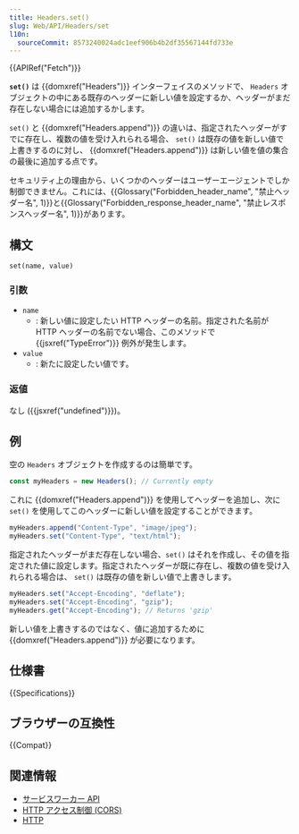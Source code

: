 ```yaml
---
title: Headers.set()
slug: Web/API/Headers/set
l10n:
  sourceCommit: 8573240024adc1eef906b4b2df35567144fd733e
---
```


{{APIRef("Fetch")}}

**`set()`** は {{domxref("Headers")}} インターフェイスのメソッドで、 `Headers` オブジェクトの中にある既存のヘッダーに新しい値を設定するか、ヘッダーがまだ存在しない場合には追加するかします。

`set()` と {{domxref("Headers.append")}} の違いは、指定されたヘッダーがすでに存在し、複数の値を受け入れられる場合、 `set()` は既存の値を新しい値で上書きするのに対し、 {{domxref("Headers.append")}} は新しい値を値の集合の最後に追加する点です。

セキュリティ上の理由から、いくつかのヘッダーはユーザーエージェントでしか制御できません。これには、{{Glossary("Forbidden_header_name", "禁止ヘッダー名", 1)}}と{{Glossary("Forbidden_response_header_name", "禁止レスポンスヘッダー名", 1)}}があります。

## 構文

```js-nolint
set(name, value)
```

### 引数

- `name`
  - : 新しい値に設定したい HTTP ヘッダーの名前。指定された名前が HTTP ヘッダーの名前でない場合、このメソッドで {{jsxref("TypeError")}} 例外が発生します。
- `value`
  - : 新たに設定したい値です。

### 返値

なし ({{jsxref("undefined")}})。

## 例

空の `Headers` オブジェクトを作成するのは簡単です。

```js
const myHeaders = new Headers(); // Currently empty
```

これに {{domxref("Headers.append")}} を使用してヘッダーを追加し、次に `set()` を使用してこのヘッダーに新しい値を設定することができます。

```js
myHeaders.append("Content-Type", "image/jpeg");
myHeaders.set("Content-Type", "text/html");
```

指定されたヘッダーがまだ存在しない場合、`set()` はそれを作成し、その値を指定された値に設定します。指定されたヘッダーが既に存在し、複数の値を受け入れられる場合は、 `set()` は既存の値を新しい値で上書きします。

```js
myHeaders.set("Accept-Encoding", "deflate");
myHeaders.set("Accept-Encoding", "gzip");
myHeaders.get("Accept-Encoding"); // Returns 'gzip'
```

新しい値を上書きするのではなく、値に追加するために {{domxref("Headers.append")}} が必要になります。

## 仕様書

{{Specifications}}

## ブラウザーの互換性

{{Compat}}

## 関連情報

- [サービスワーカー API](/ja/docs/Web/API/Service_Worker_API)
- [HTTP アクセス制御 (CORS)](/ja/docs/Web/HTTP/CORS)
- [HTTP](/ja/docs/Web/HTTP)

